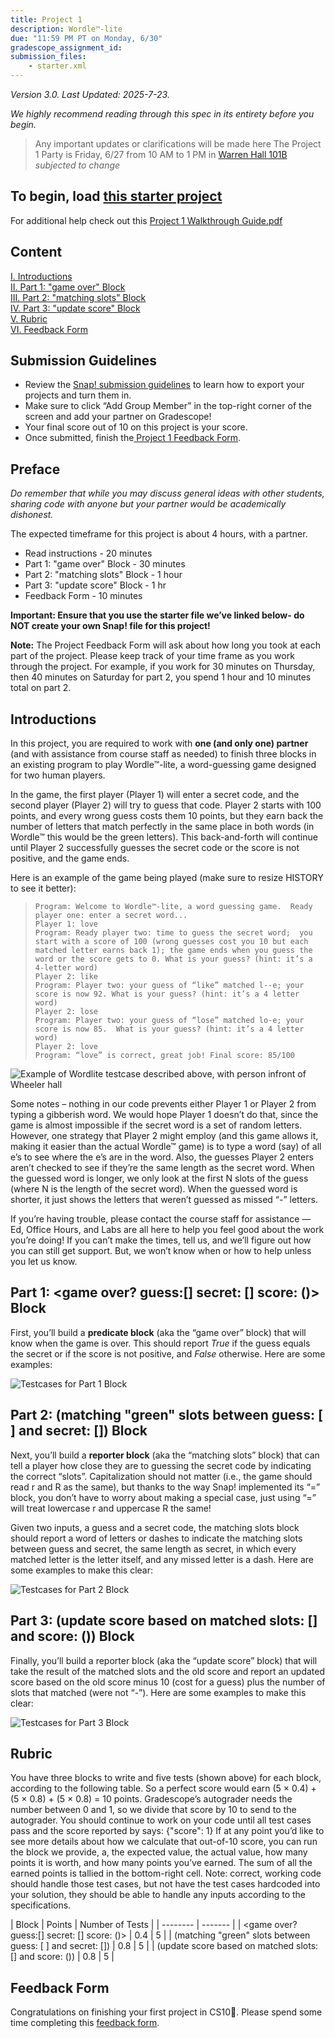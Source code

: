 ```yaml
---
title: Project 1
description: Wordle™-lite
due: "11:59 PM PT on Monday, 6/30"
gradescope_assignment_id: 
submission_files:
    - starter.xml
---
```


*Version 3.0. Last Updated: 2025-7-23.*

*We highly recommend reading through this spec in its entirety before you begin.*

> Any important updates or clarifications will be made here
> The Project 1 Party is Friday, 6/27 from 10 AM to 1 PM in [Warren Hall 101B](https://www.google.com/maps/place/Warren+Hall/@37.8744351,-122.2693954,16z/data=!3m1!4b1!4m6!3m5!1s0x80857e9fc96d7f9b:0x1f3694d1fb1a1f03!8m2!3d37.8744309!4d-122.2668205!16s%2Fg%2F11bwgfg2jf?entry=ttu&g_ep=EgoyMDI1MDYxNy4wIKXMDSoASAFQAw%3D%3D) *subjected to change*

## To begin, load [this starter project](https://snap.berkeley.edu/snap/snap.html#present:Username=dan%20garcia&ProjectName=BJC%20CS10%20Project%201%3A%20Wordle%E2%84%A2-lite)

For additional help check out this [Project 1 Walkthrough Guide.pdf](https://drive.google.com/file/d/1liTxubkrh5-Vtp5CbQETI9BurAquIVSx/view)

## Content

[I. Introductions](https://github.com/cs10/su25/edit/main/_projects/project1.md#introductions)  
[II. Part 1: "game over" Block](#part-1-game-over-guess-secret--score--block)  
[III. Part 2: "matching slots" Block](#part-2-matching-green-slots-between-guess---and-secret--block)  
[IV. Part 3: "update score" Block](#part-3-update-score-based-on-matched-slots--and-score--block)  
[V. Rubric](#rubric)  
[VI. Feedback Form](#feedback-form)

## Submission Guidelines 

- Review the [Snap! submission guidelines](https://docs.google.com/document/d/1XAcZc9ypX07-bt0gK6uQ4P-06SrjPRsgiOjERIOlvYU/edit?usp=sharing) to learn how to export your projects and turn them in. 
- Make sure to click “Add Group Member” in the top-right corner of the screen and add your partner on Gradescope!
- Your final score out of 10 on this project is your score. 
- Once submitted, finish the[ Project 1 Feedback Form](https://forms.gle/uc4b8MMvNmn7v9Qj7).


## Preface

*Do remember that while you may discuss general ideas with other students, sharing code with anyone but your partner would be academically dishonest.*

The expected timeframe for this project is about 4 hours, with a partner.
- Read instructions - 20 minutes
- Part 1: "game over" Block - 30 minutes
- Part 2: "matching slots" Block - 1 hour
- Part 3: "update score" Block - 1 hr
- Feedback Form - 10 minutes


**Important: Ensure that you use the starter file we’ve linked below- do NOT create your own Snap! file for this project!**

**Note:** The Project Feedback Form will ask about how long you took at each part of the project. Please keep track of your time frame as you work through the project. For example, if you work for 30 minutes on Thursday, then 40 minutes on Saturday for part 2, you spend 1 hour and 10 minutes total on part 2. 

## Introductions 

In this project, you are required to work with **one (and only one) partner** (and with assistance from course staff as needed) to finish three blocks in an existing program to play Wordle™-lite, a word-guessing game designed for two human players.

In the game, the first player (Player 1) will enter a secret code, and the second player (Player 2) will try to guess that code. Player 2 starts with 100 points, and every wrong guess costs them 10 points, but they earn back the number of letters that match perfectly in the same place in both words (in Wordle™ this would be the green letters). This back-and-forth will continue until Player 2 successfully guesses the secret code or the score is not positive, and the game ends. 

Here is an example of the game being played (make sure to resize HISTORY to see it better):

> `Program: Welcome to Wordle™-lite, a word guessing game.  Ready player one: enter a secret word...`  
`Player 1: love`  
`Program: Ready player two: time to guess the secret word;  you start with a score of 100 (wrong guesses cost you 10 but each matched letter earns back 1); the game ends when you guess the word or the score gets to 0. What is your guess? (hint: it’s a 4-letter word)`  
`Player 2: like`  
`Program: Player two: your guess of “like” matched l--e; your score is now 92. What is your guess? (hint: it’s a 4 letter word)`  
`Player 2: lose`  
`Program: Player two: your guess of “lose” matched lo-e; your score is now 85.  What is your guess? (hint: it’s a 4 letter word)`  
`Player 2: love`  
`Program: “love” is correct, great job! Final score: 85/100`

![Example of Wordlite testcase described above, with person infront of Wheeler hall](/su25/assets/images/p1/wordlelite.png)

Some notes – nothing in our code prevents either Player 1 or Player 2 from typing a gibberish word. We would hope Player 1 doesn’t do that, since the game is almost impossible if the secret word is a set of random letters. However, one strategy that Player 2 might employ (and this game allows it, making it easier than the actual Wordle™ game) is to type a word (say) of all e’s to see where the e’s are in the word. Also, the guesses Player 2 enters aren’t checked to see if they’re the same length as the secret word. When the guessed word is longer, we only look at the first N slots of the guess (where N is the length of the secret word). When the guessed word is shorter, it just shows the letters that weren’t guessed as missed “-” letters.

If you’re having trouble, please contact the course staff for assistance — Ed, Office Hours, and Labs are all here to help you feel good about the work you’re doing! If you can’t make the times, tell us, and we’ll figure out how you can still get support. But, we won’t know when or how to help unless you let us know.

## **Part 1:** <game over? guess:[] secret: [] score: ()> Block

First, you’ll build a **predicate block** (aka the “game over” block) that will know when the game is over. This should report *True* if the guess equals the secret or if the score is not positive, and *False* otherwise. Here are some examples:

![Testcases for Part 1 Block](/su25/assets/images/p1/P1-Part1Tests.png)

## **Part 2:** (matching "green" slots between guess: [ ] and secret: []) Block 

Next, you’ll build a **reporter block** (aka the “matching slots” block) that can tell a player how close they are to guessing the secret code by indicating the correct “slots”. Capitalization should not matter (i.e., the game should read r and R as the same), but thanks to the way Snap! implemented its “=” block, you don’t have to worry about making a special case, just using “=” will treat lowercase r and uppercase R the same!

Given two inputs, a guess and a secret code, the matching slots block should report a word of letters or dashes to indicate the matching slots between guess and secret, the same length as secret, in which every matched letter is the letter itself, and any missed letter is a dash. Here are some examples to make this clear:

![Testcases for Part 2 Block](/su25/assets/images/P1-Part2Tests.png)

## **Part 3:** (update score based on matched slots: [] and score: ()) Block


Finally, you’ll build a reporter block (aka the “update score” block) that will take the result of the matched slots and the old score and report an updated score based on the old score minus 10 (cost for a guess) plus the number of slots that matched (were not “-”). Here are some examples to make this clear:

![Testcases for Part 3 Block](/su25/assets/images/p1/P1-Part3Tests.png)


## Rubric 
You have three blocks to write and five tests (shown above) for each block, according to the following table. So a perfect score would earn (5 × 0.4) + (5 × 0.8) + (5 × 0.8) = 10 points. Gradescope’s autograder needs the number between 0 and 1, so we divide that score by 10 to send to the autograder. You should continue to work on your code until all test cases pass and the score reported by says: {"score": 1} 
If at any point you’d like to see more details about how we calculate that out-of-10 score, you can run the  block we provide, a, the expected value, the actual value, how many points it is worth, and how many points you’ve earned. The sum of all the earned points is tallied in the bottom-right cell.
Note: correct, working code should handle those test cases, but not have the test cases hardcoded into your solution, they should be able to handle any inputs according to the specifications.

| Block    | Points | Number of Tests |
| -------- | ------- |
| <game over? guess:[] secret: [] score: ()>                 | 0.4    | 5 |
| (matching "green" slots between guess: [ ] and secret: []) | 0.8    | 5 |
| (update score based on matched slots: [] and score: ())    | 0.8    | 5 |

## Feedback Form 
Congratulations on finishing your first project in CS10🥳. Please spend some time completing this [feedback form](https://forms.gle/MPqfLF7bskU5Zaj99). 
